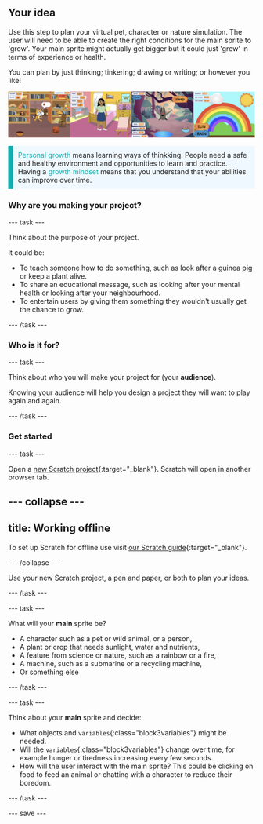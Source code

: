## Your idea

Use this step to plan your virtual pet, character or nature simulation. The user will need to be able to create the right conditions for the main sprite to 'grow'. Your main sprite might actually get bigger but it could just 'grow' in terms of experience or health.

You can plan by just thinking; tinkering; drawing or writing; or however you like! 

![](images/step2_image.png)

<p style="border-left: solid; border-width:10px; border-color: #0faeb0; background-color: aliceblue; padding: 10px;">
<span style="color: #0faeb0">Personal growth</span> means learning ways of thinkking. People need a safe and healthy environment and opportunities to learn and practice. Having a <span style="color: #0faeb0">growth mindset</span> means that you understand that your abilities can improve over time.  
</p>

### Why are you making your project?

--- task ---

Think about the purpose of your project. 

It could be:
- To teach someone how to do something, such as look after a guinea pig or keep a plant alive.  
- To share an educational message, such as looking after your mental health or looking after your neighbourhood.
- To entertain users by giving them something they wouldn't usually get the chance to grow.

--- /task ---

### Who is it for?

--- task ---

Think about who you will make your project for (your **audience**). 

Knowing your audience will help you design a project they will want to play again and again.

--- /task ---

### Get started

--- task ---

Open a [new Scratch project](http://rpf.io/scratch-new){:target="_blank"}. Scratch will open in another browser tab.

--- collapse ---
---
title: Working offline
---

To set up Scratch for offline use visit [our Scratch guide](https://learning-admin.raspberrypi.org/en/projects/getting-started-scratch/1){:target="_blank"}.

--- /collapse ---

Use your new Scratch project, a pen and paper, or both to plan your ideas.

--- /task ---

--- task ---

What will your **main** sprite be? 
+ A character such as a pet or wild animal, or a person,
+ A plant or crop that needs sunlight, water and nutrients,
+ A feature from science or nature, such as a rainbow or a fire,
+ A machine, such as a submarine or a recycling machine,
+ Or something else

--- /task ---

--- task ---

Think about your **main** sprite and decide:

+ What objects and `variables`{:class="block3variables"} might be needed.
+ Will the `variables`{:class="block3variables"} change over time, for example hunger or tiredness increasing every few seconds.
+ How will the user interact with the main sprite? This could be clicking on food to feed an animal or chatting with a character to reduce their boredom.

--- /task ---

--- save ---
